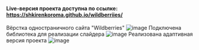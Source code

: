 #### Live-версия проекта доступна по ссылке: https://shkirenkoroma.github.io/wildberriies/

Вёрстка одностраничного сайта "Wildberries"
![image](https://user-images.githubusercontent.com/61347452/228735091-05ff429a-2fa1-461a-a6fa-02ca4339d71a.png)
Подключена библиотека для реализации слайдера
![image](https://user-images.githubusercontent.com/61347452/228734789-2c89f87b-c164-4193-a8ef-5a37dfe80d18.png)
Реализована адаптивная версия проекта
![image](https://user-images.githubusercontent.com/61347452/228735017-0715df74-ce7c-48ea-ab74-8b88725b5711.png)
